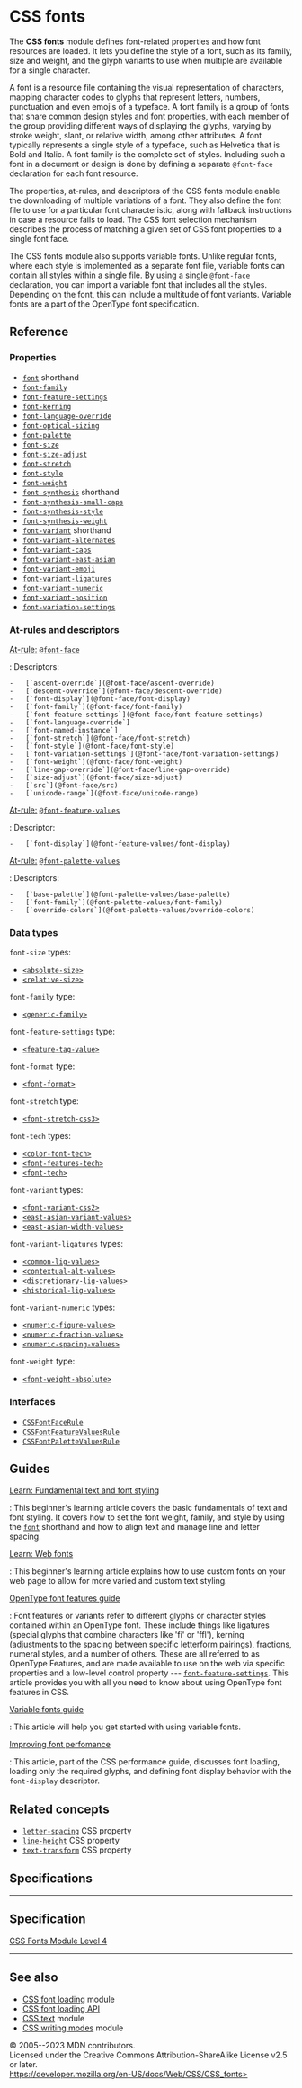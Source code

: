 CSS fonts
=========

The **CSS fonts** module defines font-related properties and how font
resources are loaded. It lets you define the style of a font, such as
its family, size and weight, and the glyph variants to use when multiple
are available for a single character.

A font is a resource file containing the visual representation of
characters, mapping character codes to glyphs that represent letters,
numbers, punctuation and even emojis of a typeface. A font family is a
group of fonts that share common design styles and font properties, with
each member of the group providing different ways of displaying the
glyphs, varying by stroke weight, slant, or relative width, among other
attributes. A font typically represents a single style of a typeface,
such as Helvetica that is Bold and Italic. A font family is the complete
set of styles. Including such a font in a document or design is done by
defining a separate `@font-face` declaration for each font resource.

The properties, at-rules, and descriptors of the CSS fonts module enable
the downloading of multiple variations of a font. They also define the
font file to use for a particular font characteristic, along with
fallback instructions in case a resource fails to load. The CSS font
selection mechanism describes the process of matching a given set of CSS
font properties to a single font face.

The CSS fonts module also supports variable fonts. Unlike regular fonts,
where each style is implemented as a separate font file, variable fonts
can contain all styles within a single file. By using a single
`@font-face` declaration, you can import a variable font that includes
all the styles. Depending on the font, this can include a multitude of
font variants. Variable fonts are a part of the OpenType font
specification.

Reference
---------

### Properties

- [`font`](font.md) shorthand
- [`font-family`](_Resources/Markup%20And%20Styling/css/font-family.md)
- [`font-feature-settings`](_Resources/Markup%20And%20Styling/css/font-feature-settings.md)
- [`font-kerning`](font-kerning.md)
- [`font-language-override`](font-language-override.md)
- [`font-optical-sizing`](font-optical-sizing.md)
- [`font-palette`](font-palette.md)
- [`font-size`](font-size.md)
- [`font-size-adjust`](font-size-adjust.md)
- [`font-stretch`](_Resources/Markup%20And%20Styling/css/font-stretch.md)
- [`font-style`](_Resources/Markup%20And%20Styling/css/font-style.md)
- [`font-weight`](_Resources/Markup%20And%20Styling/css/font-weight.md)
- [`font-synthesis`](font-synthesis.md) shorthand
- [`font-synthesis-small-caps`](font-synthesis-small-caps.md)
- [`font-synthesis-style`](font-synthesis-style.md)
- [`font-synthesis-weight`](font-synthesis-weight.md)
- [`font-variant`](font-variant.md) shorthand
- [`font-variant-alternates`](font-variant-alternates.md)
- [`font-variant-caps`](font-variant-caps.md)
- [`font-variant-east-asian`](font-variant-east-asian.md)
- [`font-variant-emoji`](font-variant-emoji.md)
- [`font-variant-ligatures`](font-variant-ligatures.md)
- [`font-variant-numeric`](font-variant-numeric.md)
- [`font-variant-position`](font-variant-position.md)
- [`font-variation-settings`](_Resources/Markup%20And%20Styling/css/font-variation-settings.md)

### At-rules and descriptors

[At-rule:](#at-rule) [`@font-face`](@font-face.md)

:   Descriptors:

    -   [`ascent-override`](@font-face/ascent-override)
    -   [`descent-override`](@font-face/descent-override)
    -   [`font-display`](@font-face/font-display)
    -   [`font-family`](@font-face/font-family)
    -   [`font-feature-settings`](@font-face/font-feature-settings)
    -   [`font-language-override`]
    -   [`font-named-instance`]
    -   [`font-stretch`](@font-face/font-stretch)
    -   [`font-style`](@font-face/font-style)
    -   [`font-variation-settings`](@font-face/font-variation-settings)
    -   [`font-weight`](@font-face/font-weight)
    -   [`line-gap-override`](@font-face/line-gap-override)
    -   [`size-adjust`](@font-face/size-adjust)
    -   [`src`](@font-face/src)
    -   [`unicode-range`](@font-face/unicode-range)

[At-rule:](#at-rule_2) [`@font-feature-values`](@font-feature-values.md)

:   Descriptor:

    -   [`font-display`](@font-feature-values/font-display)

[At-rule:](#at-rule_3) [`@font-palette-values`](@font-palette-values.md)

:   Descriptors:

    -   [`base-palette`](@font-palette-values/base-palette)
    -   [`font-family`](@font-palette-values/font-family)
    -   [`override-colors`](@font-palette-values/override-colors)

### Data types

`font-size` types:

- [`<absolute-size>`](absolute-size.md)
- [`<relative-size>`](relative-size.md)

`font-family` type:

- [`<generic-family>`](generic-family.md)

`font-feature-settings` type:

- [`<feature-tag-value>`](_Resources/Markup%20And%20Styling/css/font-feature-settings.md#values)

`font-format` type:

- [`<font-format>`](@supports.md#font-format)

`font-stretch` type:

- [`<font-stretch-css3>`](_Resources/Markup%20And%20Styling/css/font-stretch.md#values)

`font-tech` types:

- [`<color-font-tech>`](@supports.md#font-tech)
- [`<font-features-tech>`](@supports.md#font-tech)
- [`<font-tech>`](@supports.md#font-tech)

`font-variant` types:

- [`<font-variant-css2>`](font-variant.md)
- [`<east-asian-variant-values>`](font-variant.md#values)
- [`<east-asian-width-values>`](font-variant.md#values)

`font-variant-ligatures` types:

- [`<common-lig-values>`](font-variant-ligatures.md#values)
- [`<contextual-alt-values>`](font-variant-ligatures.md#values)
- [`<discretionary-lig-values>`](font-variant-ligatures.md#values)
- [`<historical-lig-values>`](font-variant-ligatures.md#values)

`font-variant-numeric` types:

- [`<numeric-figure-values>`](font-variant-numeric.md#values)
- [`<numeric-fraction-values>`](font-variant-numeric.md#values)
- [`<numeric-spacing-values>`](font-variant-numeric.md#values)

`font-weight` type:

- [`<font-weight-absolute>`](_Resources/Markup%20And%20Styling/css/font-weight.md#values)

### Interfaces

- [`CSSFontFaceRule`](https://developer.mozilla.org/en-US/docs/Web/API/CSSFontFaceRule)
- [`CSSFontFeatureValuesRule`](https://developer.mozilla.org/en-US/docs/Web/API/CSSFontFeatureValuesRule)
- [`CSSFontPaletteValuesRule`](https://developer.mozilla.org/en-US/docs/Web/API/CSSFontPaletteValuesRule)

Guides
------

[Learn: Fundamental text and font styling](https://developer.mozilla.org/en-US/docs/Learn/CSS/Styling_text/Fundamentals)

:   This beginner\'s learning article covers the basic fundamentals of
    text and font styling. It covers how to set the font weight, family,
    and style by using the [`font`](font.md) shorthand and how to align
    text and manage line and letter spacing.

[Learn: Web fonts](https://developer.mozilla.org/en-US/docs/Learn/CSS/Styling_text/Web_fonts)

:   This beginner\'s learning article explains how to use custom fonts
    on your web page to allow for more varied and custom text styling.

[OpenType font features guide](opentype_fonts_guide.md)

:   Font features or variants refer to different glyphs or character
    styles contained within an OpenType font. These include things like
    ligatures (special glyphs that combine characters like \'fi\' or
    \'ffl\'), kerning (adjustments to the spacing between specific
    letterform pairings), fractions, numeral styles, and a number of
    others. These are all referred to as OpenType Features, and are made
    available to use on the web via specific properties and a low-level
    control property ---
    [`font-feature-settings`](_Resources/Markup%20And%20Styling/css/font-feature-settings.md). This article
    provides you with all you need to know about using OpenType font
    features in CSS.

[Variable fonts guide](variable_fonts_guide.md)

:   This article will help you get started with using variable fonts.

[Improving font perfomance](https://developer.mozilla.org/en-US/docs/Learn/Performance/CSS#improving_font_performance)

:   This article, part of the CSS performance guide, discusses font
    loading, loading only the required glyphs, and defining font display
    behavior with the `font-display` descriptor.

Related concepts
----------------

- [`letter-spacing`](letter-spacing.md) CSS property
- [`line-height`](line-height.md) CSS property
- [`text-transform`](text-transform.md) CSS property

Specifications
--------------

  -----------------------------------------------------------------------

Specification
  -----------------------------------------------------------------------

  [CSS Fonts Module Level 4\
  ](https://drafts.csswg.org/css-fonts/)

  -----------------------------------------------------------------------

See also
--------

- [CSS font loading](css_font_loading.md) module
- [CSS font loading
    API](https://developer.mozilla.org/en-US/docs/Web/API/CSS_Font_Loading_API)
- [CSS text](css_text.md) module
- [CSS writing modes](css_writing_modes.md) module

© 2005--2023 MDN contributors.\
Licensed under the Creative Commons Attribution-ShareAlike License v2.5
or later.\
https://developer.mozilla.org/en-US/docs/Web/CSS/CSS_fonts>
